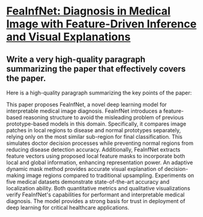 # [FeaInfNet: Diagnosis in Medical Image with Feature-Driven Inference and   Visual Explanations](https://arxiv.org/abs/2312.01871)

## Write a very high-quality paragraph summarizing the paper that effectively covers the paper.

 Here is a high-quality paragraph summarizing the key points of the paper:

This paper proposes FeaInfNet, a novel deep learning model for interpretable medical image diagnosis. FeaInfNet introduces a feature-based reasoning structure to avoid the misleading problem of previous prototype-based models in this domain. Specifically, it compares image patches in local regions to disease and normal prototypes separately, relying only on the most similar sub-region for final classification. This simulates doctor decision processes while preventing normal regions from reducing disease detection accuracy. Additionally, FeaInfNet extracts feature vectors using proposed local feature masks to incorporate both local and global information, enhancing representation power. An adaptive dynamic mask method provides accurate visual explanation of decision-making image regions compared to traditional upsampling. Experiments on five medical datasets demonstrate state-of-the-art accuracy and localization ability. Both quantitative metrics and qualitative visualizations verify FeaInfNet's capabilities for performant and interpretable medical diagnosis. The model provides a strong basis for trust in deployment of deep learning for critical healthcare applications.
